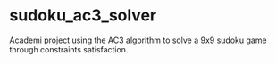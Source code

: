 # sudoku_ac3_solver
Academi project using the AC3 algorithm to solve a 9x9 sudoku game through constraints satisfaction.
